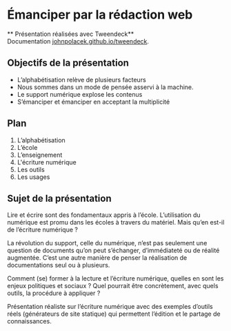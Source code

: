 # Émanciper par la rédaction web

** Présentation réalisées avec Tweendeck**  
Documentation [johnpolacek.github.io/tweendeck](https://johnpolacek.github.io/tweendeck/).

## Objectifs de la présentation

* L’alphabétisation relève de plusieurs facteurs
* Nous sommes dans un mode de pensée asservi à la machine.
* Le support numérique explose les contenus
* S’émanciper et émanciper en acceptant la multiplicité

## Plan

1. L’alphabétisation
2. L’école
3. L’enseignement
4. L'écriture numérique
5. Les outils
6. Les usages

## Sujet de la présentation

Lire et écrire sont des fondamentaux appris à l’école. L’utilisation du numérique est promu dans les écoles à travers du matériel. Mais qu’en est-il de l’écriture numérique ?

La révolution du support, celle du numérique, n’est pas seulement une question de documents qu’on peut s’échanger, d’immédiateté ou de réalité augmentée. C’est une autre manière de penser la réalisation de documentations seul ou à plusieurs.

Comment (se) former à la lecture et l’écriture numérique, quelles en sont les enjeux politiques et sociaux ? Quel pourrait être concrètement, avec quels outils, la procédure à appliquer ?

Présentation réaliste sur l’écriture numérique avec des exemples d’outils réels (générateurs de site statique) qui permettent l’édition et le partage de connaissances.
